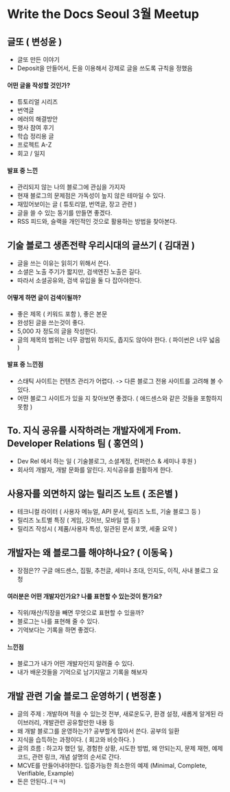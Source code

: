 # Write the Docs Seoul 3월 Meetup

##  글또 ( 변성윤 )
- 글또 만든 이야기
- Deposit을 만들어서, 돈을 이용해서 강제로 글을 쓰도록 규칙을 정했음

#### 어떤 글을 작성할 것인가?
- 튜토리얼 시리즈
- 번역글
- 에러의 해결방안
- 행사 참여 후기
- 학습 정리용 글
- 프로젝트 A-Z
- 회고 / 일지

#### 발표 중 느낀

- 관리되지 않는 나의 블로그에 관심을 가지자
- 현재 블로그의 문제점은 가독성이 높지 않은 테마일 수 있다.
- 재밌어보이는 글 ( 튜토리얼, 번역글, 장고 관련 )
- 글을 쓸 수 있는 동기를 만들면 좋겠다.
- RSS 피드와, 슬랙을 개인적인 것으로 활용하는 방법을 찾아본다.

## 기술 블로그 생존전략 우리시대의 글쓰기 ( 김대권 )
- 글을 쓰는 이유는 읽히기 위해서 쓴다.
- 소셜은 노출 주기가 짧지만, 검색엔진 노출은 길다.
- 따라서 소셜공유와, 검색 유입을 둘 다 잡아야한다.

#### 어떻게 하면 글이 검색이될까?
- 좋은 제목 ( 키워드 포함 ), 좋은 본문
- 완성된 글을 쓰는것이 좋다.
- 5,000 자 정도의 글을 작성한다.
- 글의 제목의 범위는 너무 광범위 하지도, 좁지도 않아야 한다. ( 파이썬은 너무 넓음 )

#### 발표 중 느낀점
- 스태틱 사이트는 컨텐츠 관리가 어렵다. -> 다른 블로그 전용 사이트를 고려해 볼 수 있다.
- 어떤 블로그 사이트가 있을 지 찾아보면 좋겠다. ( 애드센스와 같은 것들을 포함하지 못함 )

## To. 지식 공유를 시작하려는 개발자에게 From. Developer Relations 팀 ( 홍연의 )
- Dev Rel 에서 하는 일 ( 기술블로그, 소셜계정, 컨퍼런스 & 세미나 후원 )
- 회사의 개발자, 개발 문화를 알린다. 지식공유를 원활하게 한다.

## 사용자를 외면하지 않는 릴리즈 노트 ( 조은별 )
- 테크니컬 라이터 ( 사용자 메뉴얼, API 문서, 릴리즈 노트, 기술 블로그 등 )
- 릴리즈 노트별 특징 ( 게임, 깃허브, 모바일 앱 등 )
- 릴리즈 작성시 ( 제품/사용자 특성, 일관된 문서 포맷, 세줄 요약 )

## 개발자는 왜 블로그를 해야하나요? ( 이동욱 )
- 장점은?? 구글 애드센스, 집필, 추천글, 세미나 초대, 인지도, 이직, 사내 블로그 요청

####  여러분은 어떤 개발자인가요? 나를 표현할 수 있는것이 뭔가요?
- 직위/재산/직장을 빼면 무엇으로 표현할 수 있을까?
- 블로그는 나를 표현해 줄 수 있다.
- 기억보다는 기록을 하면 좋겠다.

#### 느낀점
- 블로그가 내가 어떤 개발자인지 알려줄 수 있다.
- 내가 배운것들을 기억으로 남기지말고 기록을 해보자

## 개발 관련 기술 블로그 운영하기 ( 변정훈 )
- 글의 주제 : 개발하며 적을 수 있는것 전부, 새로운도구, 환경 설정, 새롭게 알게된 라이브러리, 개발관련 공유할만한 내용 등
- 왜 개발 블로그를 운영하는가? 공부할게 많아서 쓴다. 공부의 일환
- 지식을 습득하는 과정이다. ( 회고와 비슷하다. )
- 글의 흐름 : 하고자 했던 일, 경험한 상황, 시도한 방법, 왜 안되는지, 문제 재현, 예제 코드, 관련 링크, 개념 설명의 순서로 간다.
- MCVE를 만들어내야한다. 입증가능한 최소한의 예제 (Minimal, Complete, Verifiable, Example)
- 돈은 안된다..(ㅋㅋ)
